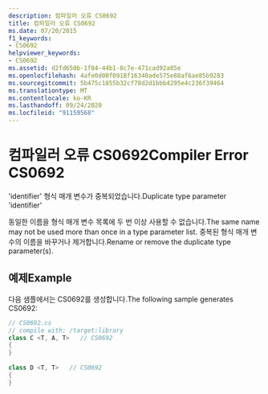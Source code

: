 ```yaml
---
description: 컴파일러 오류 CS0692
title: 컴파일러 오류 CS0692
ms.date: 07/20/2015
f1_keywords:
- CS0692
helpviewer_keywords:
- CS0692
ms.assetid: d2fd650b-1f84-44b1-8c7e-471cad92a85e
ms.openlocfilehash: 4afe0d00f0918f16340ade575e88af6ae85b9283
ms.sourcegitcommit: 5b475c1855b32cf78d2d1bbb4295e4c236f39464
ms.translationtype: MT
ms.contentlocale: ko-KR
ms.lasthandoff: 09/24/2020
ms.locfileid: "91159568"
---
```

# <a name="compiler-error-cs0692"></a><span data-ttu-id="364a1-103">컴파일러 오류 CS0692</span><span class="sxs-lookup"><span data-stu-id="364a1-103">Compiler Error CS0692</span></span>

<span data-ttu-id="364a1-104">'identifier' 형식 매개 변수가 중복되었습니다.</span><span class="sxs-lookup"><span data-stu-id="364a1-104">Duplicate type parameter 'identifier'</span></span>  
  
 <span data-ttu-id="364a1-105">동일한 이름을 형식 매개 변수 목록에 두 번 이상 사용할 수 없습니다.</span><span class="sxs-lookup"><span data-stu-id="364a1-105">The same name may not be used more than once in a type parameter list.</span></span> <span data-ttu-id="364a1-106">중복된 형식 매개 변수의 이름을 바꾸거나 제거합니다.</span><span class="sxs-lookup"><span data-stu-id="364a1-106">Rename or remove the duplicate type parameter(s).</span></span>  
  
## <a name="example"></a><span data-ttu-id="364a1-107">예제</span><span class="sxs-lookup"><span data-stu-id="364a1-107">Example</span></span>  

 <span data-ttu-id="364a1-108">다음 샘플에서는 CS0692를 생성합니다.</span><span class="sxs-lookup"><span data-stu-id="364a1-108">The following sample generates CS0692:</span></span>  
  
```csharp  
// CS0692.cs  
// compile with: /target:library  
class C <T, A, T>   // CS0692  
{  
}  
  
class D <T, T>   // CS0692  
{  
}  
```
